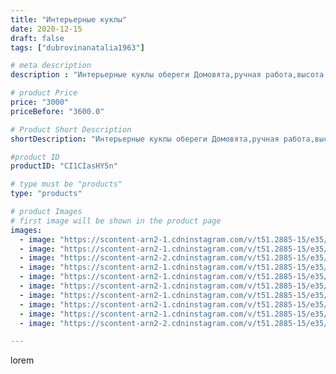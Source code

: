 ```yaml
---
title: "Интерьерные куклы"
date: 2020-12-15
draft: false
tags: ["dubrovinanatalia1963"]

# meta description
description : "Интерьерные куклы обереги Домовята,ручная работа,высота 32//-35 см.Хороший подарок на Новый год в любой дом.По вопросам приобретения обращаться в директ."

# product Price
price: "3000"
priceBefore: "3600.0"

# Product Short Description
shortDescription: "Интерьерные куклы обереги Домовята,ручная работа,высота 32//-35 см.Хороший подарок на Новый год в любой дом.По вопросам приобретения обращаться в директ."

#product ID
productID: "CI1CIasHY5n"

# type must be "products"
type: "products"

# product Images
# first image will be shown in the product page
images:
  - image: "https://scontent-arn2-1.cdninstagram.com/v/t51.2885-15/e35/131312012_237638857718740_2398298298724495911_n.jpg?se=7&tp=1&_nc_ht=scontent-arn2-1.cdninstagram.com&_nc_cat=104&_nc_ohc=fiHrwb0U3qYAX9PkWpF&oh=dc771d738e88a24981085a486dc55dcd&oe=606B4B25&ig_cache_key=MjQ2NDg4NTczNDExMTA5Njk0OQ%3D%3D.2"
  - image: "https://scontent-arn2-1.cdninstagram.com/v/t51.2885-15/e35/131256733_4167005156648575_4573858996000756651_n.jpg?se=7&tp=1&_nc_ht=scontent-arn2-1.cdninstagram.com&_nc_cat=107&_nc_ohc=4G2WKY6djcgAX98fRc2&oh=0881cf630e3a47d4ced6d67b6574bbb8&oe=606AF14A&ig_cache_key=MjQ2NDg4NTczNDEyNzc4MTQwOA%3D%3D.2"
  - image: "https://scontent-arn2-2.cdninstagram.com/v/t51.2885-15/e35/131491056_1037529343412441_2577447690759254890_n.jpg?se=7&tp=1&_nc_ht=scontent-arn2-2.cdninstagram.com&_nc_cat=105&_nc_ohc=878rPV3II5YAX-SKIMd&oh=d5037083018f5ff480c6de2da2e2dbd1&oe=606BA80B&ig_cache_key=MjQ2NDg4NTczNDIyODQyMTc1MA%3D%3D.2"
  - image: "https://scontent-arn2-1.cdninstagram.com/v/t51.2885-15/e35/131040619_1053228585155751_5372774965209967628_n.jpg?se=7&tp=1&_nc_ht=scontent-arn2-1.cdninstagram.com&_nc_cat=103&_nc_ohc=tVBOaTo1Oy8AX-8PWdv&oh=73abab18fac0296896a3d33c63226e9e&oe=606B4EA2&ig_cache_key=MjQ2NDg4NTczNDE3ODIyNzAyMw%3D%3D.2"
  - image: "https://scontent-arn2-1.cdninstagram.com/v/t51.2885-15/e35/130984422_724098468312052_7644948736956531914_n.jpg?se=7&tp=1&_nc_ht=scontent-arn2-1.cdninstagram.com&_nc_cat=104&_nc_ohc=OuYLOiB_kmsAX8AMzgY&oh=f385bcd6dda921dd0d0a755087335f02&oe=606A1CA7&ig_cache_key=MjQ2NDg4NTczNDE0NDYzMDAwMw%3D%3D.2"
  - image: "https://scontent-arn2-1.cdninstagram.com/v/t51.2885-15/e35/131207951_232764761570775_7153113056776111117_n.jpg?se=7&tp=1&_nc_ht=scontent-arn2-1.cdninstagram.com&_nc_cat=103&_nc_ohc=6Qwuw1CWSiwAX8wQj_J&oh=4298a5903bad9f673a13dd269df7b174&oe=606B56E6&ig_cache_key=MjQ2NDg4NTczNDEyNzkwNzM3Mg%3D%3D.2"
  - image: "https://scontent-arn2-1.cdninstagram.com/v/t51.2885-15/e35/131004057_1137102823418032_3465856285915490667_n.jpg?se=7&tp=1&_nc_ht=scontent-arn2-1.cdninstagram.com&_nc_cat=104&_nc_ohc=qJ2Y7ucppjQAX_NcRfD&oh=3641b25189ecaf72c7d825aeba0e1a38&oe=606A9413&ig_cache_key=MjQ2NDg4NTczNDE1MjkwNDA0NA%3D%3D.2"
  - image: "https://scontent-arn2-1.cdninstagram.com/v/t51.2885-15/e35/131405918_1331230877209586_7036143186181400148_n.jpg?se=7&tp=1&_nc_ht=scontent-arn2-1.cdninstagram.com&_nc_cat=102&_nc_ohc=rBiMyldIUcYAX97RMi6&oh=8df4d0cf94a0fdce5ebe4b22383148d5&oe=606CB531&ig_cache_key=MjQ2NDg4NTczNDE5NDgyNjI2MQ%3D%3D.2"
  - image: "https://scontent-arn2-1.cdninstagram.com/v/t51.2885-15/e35/130923182_747729895832635_2556806457557511371_n.jpg?se=7&tp=1&_nc_ht=scontent-arn2-1.cdninstagram.com&_nc_cat=107&_nc_ohc=NM483VyRQIoAX_s3ae6&oh=9225e1b846d7bfddd1860dd54457dca5&oe=606A4B90&ig_cache_key=MjQ2NDg4NTczNDE4NjQ2NzkzNA%3D%3D.2"
  - image: "https://scontent-arn2-2.cdninstagram.com/v/t51.2885-15/e35/131072085_758835694984176_5933935215682203805_n.jpg?se=7&tp=1&_nc_ht=scontent-arn2-2.cdninstagram.com&_nc_cat=100&_nc_ohc=BDohsbKOYP4AX-Ezofm&oh=ade49efbb3a75510c1b047b6cd04dbb0&oe=606A05BE&ig_cache_key=MjQ2NDg4NTczNDE2OTc0ODI5OA%3D%3D.2"

---
```

lorem
